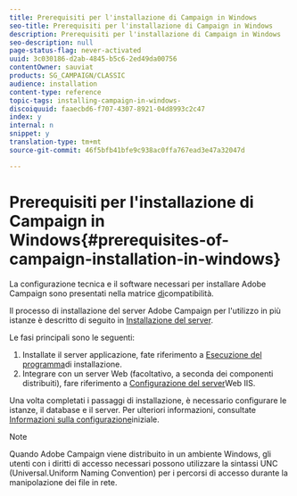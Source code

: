 ```yaml
---
title: Prerequisiti per l'installazione di Campaign in Windows
seo-title: Prerequisiti per l'installazione di Campaign in Windows
description: Prerequisiti per l'installazione di Campaign in Windows
seo-description: null
page-status-flag: never-activated
uuid: 3c030186-d2ab-4845-b5c6-2ed49da00756
contentOwner: sauviat
products: SG_CAMPAIGN/CLASSIC
audience: installation
content-type: reference
topic-tags: installing-campaign-in-windows-
discoiquuid: faaecbd6-f707-4307-8921-04d8993c2c47
index: y
internal: n
snippet: y
translation-type: tm+mt
source-git-commit: 46f5bfb41bfe9c938ac0ffa767ead3e47a32047d

---
```



# Prerequisiti per l&#39;installazione di Campaign in Windows{#prerequisites-of-campaign-installation-in-windows}

La configurazione tecnica e il software necessari per installare Adobe Campaign sono presentati nella matrice [di](https://helpx.adobe.com/campaign/kb/compatibility-matrix.html)compatibilità.

Il processo di installazione del server Adobe Campaign per l&#39;utilizzo in più istanze è descritto di seguito in [Installazione del server](../../installation/using/installing-the-server.md).

Le fasi principali sono le seguenti:

1. Installate il server applicazione, fate riferimento a [Esecuzione del programma](../../installation/using/installing-the-server.md#executing-the-installation-program)di installazione.
1. Integrare con un server Web (facoltativo, a seconda dei componenti distribuiti), fare riferimento a [Configurazione del server](../../installation/using/integration-into-a-web-server-for-windows.md#configuring-the-iis-web-server)Web IIS.

Una volta completati i passaggi di installazione, è necessario configurare le istanze, il database e il server. Per ulteriori informazioni, consultate [Informazioni sulla configurazione](../../installation/using/about-initial-configuration.md)iniziale.

>[!NOTE]
>
>Quando Adobe Campaign viene distribuito in un ambiente Windows, gli utenti con i diritti di accesso necessari possono utilizzare la sintassi UNC (Universal.Uniform Naming Convention) per i percorsi di accesso durante la manipolazione dei file in rete.

